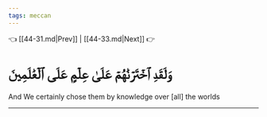 ```yaml
---
tags: meccan
---
```


👈 [[44-31.md|Prev]] | [[44-33.md|Next]] 👉

# وَلَقَدِ ٱخۡتَرۡنَٰهُمۡ عَلَىٰ عِلۡمٍ عَلَى ٱلۡعَٰلَمِينَ

And We certainly chose them by knowledge over [all] the worlds

---

